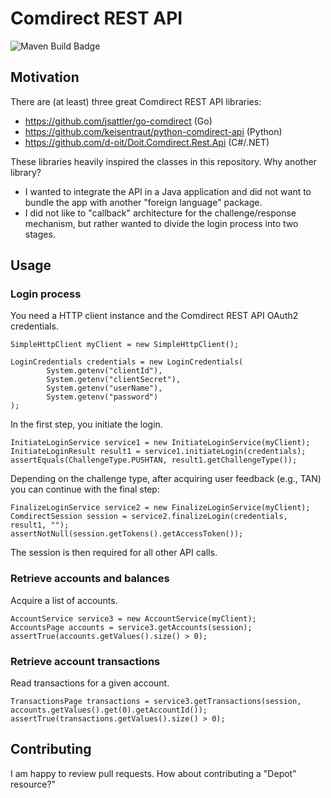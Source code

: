 # Comdirect REST API

![Maven Build Badge](https://github.com/wuttke/comdirect-api/actions/workflows/maven.yml/badge.svg)

## Motivation

There are (at least) three great Comdirect REST API libraries:

* https://github.com/jsattler/go-comdirect (Go)
* https://github.com/keisentraut/python-comdirect-api (Python)
* https://github.com/d-oit/Doit.Comdirect.Rest.Api (C#/.NET)

These libraries heavily inspired the classes in this repository.
Why another library?

* I wanted to integrate the API in a Java application and did not want to bundle the app with another "foreign language" package.
* I did not like to "callback" architecture for the challenge/response mechanism, but rather wanted to divide the login process into two stages.

## Usage

### Login process

You need a HTTP client instance and the Comdirect REST API OAuth2 credentials. 

    SimpleHttpClient myClient = new SimpleHttpClient();

    LoginCredentials credentials = new LoginCredentials(
            System.getenv("clientId"),
            System.getenv("clientSecret"),
            System.getenv("userName"),
            System.getenv("password")
    );

In the first step, you initiate the login.

    InitiateLoginService service1 = new InitiateLoginService(myClient);
    InitiateLoginResult result1 = service1.initiateLogin(credentials);
    assertEquals(ChallengeType.PUSHTAN, result1.getChallengeType());

Depending on the challenge type, after acquiring user feedback (e.g., TAN)
you can continue with the final step:

    FinalizeLoginService service2 = new FinalizeLoginService(myClient);
    ComdirectSession session = service2.finalizeLogin(credentials, result1, "");
    assertNotNull(session.getTokens().getAccessToken());

The session is then required for all other API calls.

### Retrieve accounts and balances

Acquire a list of accounts.

    AccountService service3 = new AccountService(myClient);
    AccountsPage accounts = service3.getAccounts(session);
    assertTrue(accounts.getValues().size() > 0);

### Retrieve account transactions

Read transactions for a given account.

    TransactionsPage transactions = service3.getTransactions(session, accounts.getValues().get(0).getAccountId());
    assertTrue(transactions.getValues().size() > 0);

## Contributing

I am happy to review pull requests.
How about contributing a "Depot" resource?"
